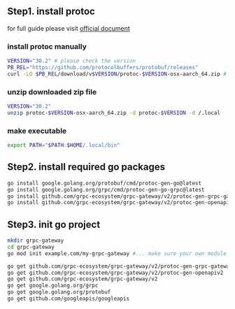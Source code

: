 ## Step1. install protoc
for full guide please visit [official document](https://protobuf.dev/installation/)

### install protoc manually
```bash
VERSION="30.2" # please check the version
PB_REL="https://github.com/protocolbuffers/protobuf/releases"
curl -LO $PB_REL/download/v$VERSION/protoc-$VERSION-osx-aarch_64.zip # consider user 'os' and 'arch'
```

### unzip downloaded zip file
```bash
VERSION="30.2" 
unzip protoc-$VERSION-osx-aarch_64.zip -d protoc-$VERSION -d /.local
```

### make executable 
```bash
export PATH="$PATH:$HOME/.local/bin"
```

## Step2. install required go packages

```bash
go install google.golang.org/protobuf/cmd/protoc-gen-go@latest
go install google.golang.org/grpc/cmd/protoc-gen-go-grpc@latest
go install github.com/grpc-ecosystem/grpc-gateway/v2/protoc-gen-grpc-gateway@latest
go install github.com/grpc-ecosystem/grpc-gateway/v2/protoc-gen-openapiv2@latest
```

## Step3. init go project

```bash
mkdir grpc-gateway
cd grpc-gateway
go mod init example.com/my-grpc-gateway #... make sure your own module
```

```bash
go get github.com/grpc-ecosystem/grpc-gateway/v2/protoc-gen-grpc-gateway
go get github.com/grpc-ecosystem/grpc-gateway/v2/protoc-gen-openapiv2
go get github.com/grpc-ecosystem/grpc-gateway/v2
go get google.golang.org/grpc
go get google.golang.org/protobuf
go get github.com/googleapis/googleapis
```